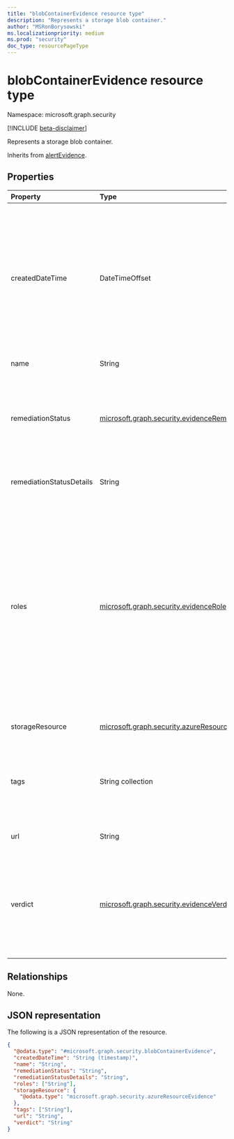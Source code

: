 ```yaml
---
title: "blobContainerEvidence resource type"
description: "Represents a storage blob container."
author: "MSRonBorysowski"
ms.localizationpriority: medium
ms.prod: "security"
doc_type: resourcePageType
---
```


# blobContainerEvidence resource type

Namespace: microsoft.graph.security

[!INCLUDE [beta-disclaimer](../../includes/beta-disclaimer.md)]

Represents a storage blob container.

Inherits from [alertEvidence](../resources/security-alertevidence.md).

## Properties

|Property|Type|Description|
|:---|:---|:---|
|createdDateTime|DateTimeOffset|The date and time when the evidence was created and added to the alert. The Timestamp type represents date and time information using ISO 8601 format and is always in UTC time. For example, midnight UTC on Jan 1, 2014 is `2014-01-01T00:00:00Z`. Inherited from [alertEvidence](../resources/security-alertevidence.md). |
|name|String|The name of the blob container.|
|remediationStatus|[microsoft.graph.security.evidenceRemediationStatus](../resources/security-alertevidence.md#evidenceremediationstatus-values)|The status of the remediation action taken. The possible values are: `none`, `remediated`, `prevented`, `blocked`, `notFound`, `unknownFutureValue`. Inherited from [alertEvidence](../resources/security-alertevidence.md).|
|remediationStatusDetails|String|Details about the remediation status. Inherited from [alertEvidence](../resources/security-alertevidence.md).|
|roles|[microsoft.graph.security.evidenceRole](../resources/security-alertevidence.md#evidencerole-values) collection|One or more roles that an evidence entity represents in an alert. For example, an IP address that is associated with an attacker has the evidence role `Attacker`. Possible values are: `unknown`, `contextual`, `scanned`, `source`, `destination`, `created`, `added`, `compromised`, `edited`, `attacked`, `attacker`, `commandAndControl`, `loaded`, `suspicious`, `policyViolator`, `unknownFutureValue`. Inherited from [alertEvidence](../resources/security-alertevidence.md).|
|storageResource|[microsoft.graph.security.azureResourceEvidence](./security-azureresourceevidence.md)|The storage which the blob container belongs to.|
|tags|String collection|Array of custom tags associated with an evidence instance. For example, to denote a group of devices or high value assets. Inherited from [alertEvidence](../resources/security-alertevidence.md).|
|url|String|The full URL representation of the blob container.|
|verdict|[microsoft.graph.security.evidenceVerdict](../resources/security-alertevidence.md#evidenceverdict-values)|The decision reached by automated investigation. The possible values are: `unknown`, `suspicious`, `malicious`, `noThreatsFound`, `unknownFutureValue`. Inherited from [alertEvidence](../resources/security-alertevidence.md).|

## Relationships

None.

## JSON representation

The following is a JSON representation of the resource.
<!-- {
  "blockType": "resource",
  "@odata.type": "microsoft.graph.security.blobContainerEvidence"
}
-->
``` json
{
  "@odata.type": "#microsoft.graph.security.blobContainerEvidence",
  "createdDateTime": "String (timestamp)",
  "name": "String",
  "remediationStatus": "String",
  "remediationStatusDetails": "String",
  "roles": ["String"],
  "storageResource": {
    "@odata.type": "microsoft.graph.security.azureResourceEvidence"
  },
  "tags": ["String"],
  "url": "String",
  "verdict": "String"
}
```
